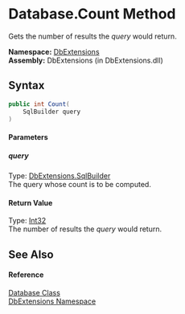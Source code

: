 Database.Count Method
=====================
Gets the number of results the *query* would return.

**Namespace:** [DbExtensions][1]  
**Assembly:** DbExtensions (in DbExtensions.dll)

Syntax
------

```csharp
public int Count(
	SqlBuilder query
)
```

#### Parameters

##### *query*
Type: [DbExtensions.SqlBuilder][2]  
The query whose count is to be computed.

#### Return Value
Type: [Int32][3]  
The number of results the *query* would return.

See Also
--------

#### Reference
[Database Class][4]  
[DbExtensions Namespace][1]  

[1]: ../README.md
[2]: ../SqlBuilder/README.md
[3]: http://msdn.microsoft.com/en-us/library/td2s409d
[4]: README.md